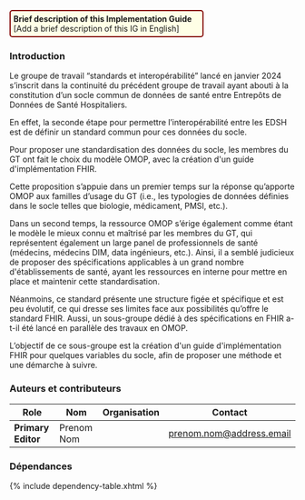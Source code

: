 <p style="padding: 5px; border-radius: 5px; border: 2px solid maroon; background: #ffffe6; width: 65%">
<b>Brief description of this Implementation Guide</b><br>
[Add a brief description of this IG in English]
</p>


### Introduction

Le groupe de travail “standards et interopérabilité” lancé en janvier 2024 s’inscrit dans la continuité du précédent 
groupe de travail ayant abouti à la constitution d’un socle commun de données de santé entre Entrepôts de Données de 
Santé Hospitaliers.

En effet, la seconde étape pour permettre l’interopérabilité entre les EDSH est de définir un standard commun pour ces 
données du socle.

Pour proposer une standardisation des données du socle, les membres du GT ont fait le choix du modèle OMOP, avec la 
création d'un guide d'implémentation FHIR.

Cette proposition s’appuie dans un premier temps sur la réponse qu’apporte OMOP aux familles d’usage du GT (i.e., les 
typologies de données définies dans le socle telles que biologie, médicament, PMSI, etc.).

Dans un second temps, la ressource OMOP s’érige également comme étant le modèle le mieux connu et maîtrisé par les 
membres du GT, qui représentent également un large panel de professionnels de santé (médecins, médecins DIM, data 
ingénieurs, etc.). Ainsi, il a semblé judicieux de proposer des spécifications applicables à un grand nombre 
d'établissements de santé, ayant les ressources en interne pour mettre en place et maintenir cette standardisation.

Néanmoins, ce standard présente une structure figée et spécifique et est peu évolutif, ce qui dresse ses limites face 
aux possibilités qu’offre le standard FHIR. Aussi, un sous-groupe dédié à des spécifications en FHIR a-t-il été lancé en 
parallèle des travaux en OMOP.

L’objectif de ce sous-groupe est la création d'un guide d'implémentation FHIR pour quelques variables du socle, 
afin de proposer une méthode et une démarche à suivre.

### Auteurs et contributeurs

| Role               | Nom        | Organisation | Contact                  |
|--------------------|------------|--------------|--------------------------|
| **Primary Editor** | Prenom Nom |              | prenom.nom@address.email |

### Dépendances

{% include dependency-table.xhtml %}